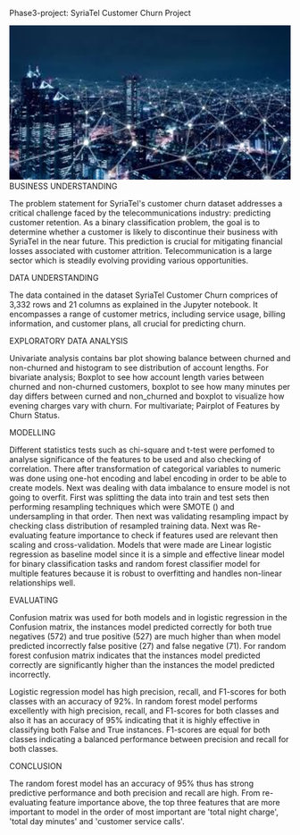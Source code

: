Phase3-project: SyriaTel Customer Churn Project


<img src="telecommunications.jfif" alt="Telecommunications" width="600"/>
BUSINESS UNDERSTANDING

The problem statement for SyriaTel's customer churn dataset addresses a critical challenge faced by the telecommunications industry: predicting customer retention. As a binary classification problem, the goal is to determine whether a customer is likely to discontinue their business with SyriaTel in the near future. This prediction is crucial for mitigating financial losses associated with customer attrition. Telecommunication is a large sector which is steadily evolving providing various opportunities.

DATA UNDERSTANDING

The data contained in the dataset SyriaTel Customer Churn comprices of 3,332 rows and 21 columns as explained in the Jupyter notebook. It encompasses a range of customer metrics, including service usage, billing information, and customer plans, all crucial for predicting churn.

EXPLORATORY DATA ANALYSIS

Univariate analysis contains bar plot showing balance between churned and non-churned and histogram to see distribution of account lengths. For bivariate analysis; Boxplot to see how account length varies between churned and non-churned customers, boxplot to see how many minutes per day differs between curned and non_churned and boxplot to visualize how evening charges vary with churn. For multivariate; Pairplot of Features by Churn Status.

MODELLING

Different statistics tests such as chi-square and t-test were perfomed to analyse significance of the features to be used and also checking of correlation. There after transformation of categorical variables to numeric was done using one-hot encoding and label encoding in order to be able to create models. Next was dealing with data imbalance to ensure model is not going to overfit. First was splitting the data into train and test sets then performing resampling techniques which were SMOTE () and undersampling in that order. Then next was validating resampling impact by checking class distribution of resampled training data. Next was Re-evaluating feature importance to check if features used are relevant then scaling and cross-validation. Models that were made are Linear logistic regression as baseline model since it is a simple and effective linear model for binary classification tasks and random forest classifier model for multiple features because it is robust to overfitting and handles non-linear relationships well.

EVALUATING

Confusion matrix was used for both models and in logistic regression in the Confusion matrix, the instances model predicted correctly for both true negatives (572) and true positive (527) are much higher than when model predicted incorrectly false positive (27) and false negative (71). For random forest confusion matrix indicates that the instances model predicted correctly are significantly higher than the instances the model predicted incorrectly.

Logistic regression model has high precision, recall, and F1-scores for both classes with an accuracy of 92%. In random forest model performs excellently with high precision, recall, and F1-scores for both classes and also it has an accuracy of 95% indicating that it is highly effective in classifying both False and True instances. F1-scores are equal for both classes indicating a balanced performance between precision and recall for both classes.

CONCLUSION

The random forest model has an accuracy of 95% thus has strong predictive performance and both precision and recall are high.
From re-evaluating feature importance above, the top three features that are more important to model in the order of most important are 'total night charge', 'total day minutes' and 'customer service calls'.
